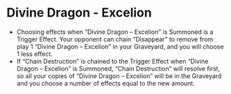 # Divine Dragon - Excelion

*   Choosing effects when “Divine Dragon – Excelion” is Summoned is a Trigger Effect. Your opponent can chain “Disappear” to remove from play 1 “Divine Dragon – Excelion” in your Graveyard, and you will choose 1 less effect.
*   If “Chain Destruction” is chained to the Trigger Effect when “Divine Dragon – Excelion” is Summoned, “Chain Destruction” will resolve first, so all your copies of “Divine Dragon – Excelion” will be in the Graveyard and you choose a number of effects equal to the new amount.
